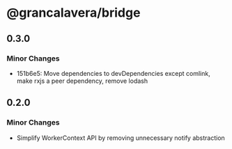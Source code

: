 # @grancalavera/bridge

## 0.3.0

### Minor Changes

- 151b6e5: Move dependencies to devDependencies except comlink, make rxjs a peer dependency, remove lodash

## 0.2.0

### Minor Changes

- Simplify WorkerContext API by removing unnecessary notify abstraction
